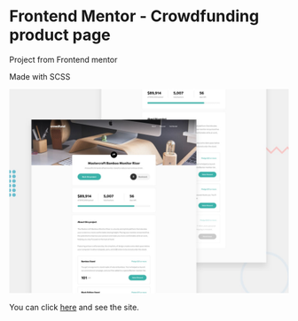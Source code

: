 # Frontend Mentor - Crowdfunding product page

Project from Frontend mentor

Made with SCSS

![Design preview for the Crowdfunding product page coding challenge](./design/desktop-preview.jpg)

You can click <a href="https://crowdfunding-product-page-nu.vercel.app/">here</a> and see the site.
